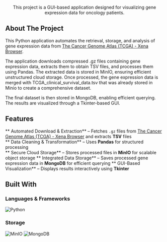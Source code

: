 <p align="center">
    This project is a GUI-based application designed for visualizing gene expression data for oncology patients. 
</p>

## About The Project

This Python application automates the retrieval, storage, and analysis of gene expression data from [The Cancer Genome Atlas (TCGA) - Xena Browser](https://xenabrowser.net/datapages/?hub=https://tcga.xenahubs.net:443). 

The application downloads compressed .gz files containing gene expression data, extracts them to obtain TSV files, and processes them using Pandas. The extracted data is stored in MinIO, ensuring 
efficient unstructured cloud storage. Once processed, the gene expression data is merged with TCGA_clinical_survival_data.tsv that was already stored in Minio to create a comprehensive dataset.

The final dataset is then stored in MongoDB, enabling efficient querying. The results are visualized through a Tkinter-based GUI.

## Features  
** Automated Download & Extraction** – Fetches `.gz` files from [The Cancer Genome Atlas (TCGA) - Xena Browser](https://xenabrowser.net/datapages/?hub=https://tcga.xenahubs.net:443) and extracts **TSV** files  
** Data Cleaning & Transformation** – Uses **Pandas** for structured processing  
** Secure Cloud Storage** – Stores processed files in **MinIO** for scalable object storage
** Integrated Data Storage** – Saves processed gene expression data in **MongoDB** for efficient querying
** GUI-Based Visualization** – Displays results interactively using **Tkinter**

## Built With

### Languages & Frameworks
![Python](https://img.shields.io/badge/python-%233776AB.svg?style=for-the-badge&logo=python&logoColor=white) 

### Storage
![MinIO](https://img.shields.io/badge/MinIO-FF0000?style=for-the-badge&logo=minio&logoColor=white)
![MongoDB](https://img.shields.io/badge/mongodb-%2347A248.svg?style=for-the-badge&logo=mongodb&logoColor=white)


